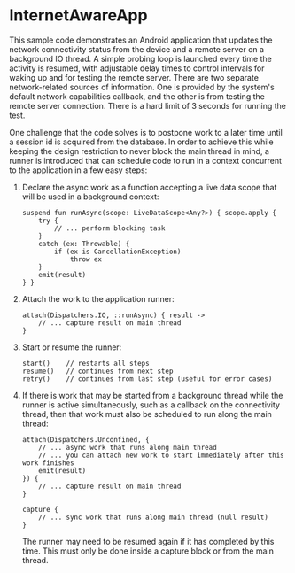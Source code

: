 # InternetAwareApp

This sample code demonstrates an Android application that updates the network connectivity status from the device
and a remote server on a background IO thread. A simple probing loop is launched every time the activity is resumed,
with adjustable delay times to control intervals for waking up and for testing the remote server. There are
two separate network-related sources of information. One is provided by the system's default network capabilities
callback, and the other is from testing the remote server connection. There is a hard limit of 3 seconds for running the test.

One challenge that the code solves is to postpone work to a later time until a session id is acquired from the database.
In order to achieve this while keeping the design restriction to never block the main thread in mind, a runner
is introduced that can schedule code to run in a context concurrent to the application in a few easy steps:

1. Declare the async work as a function accepting a live data scope that will be used in a background context:
  
       suspend fun runAsync(scope: LiveDataScope<Any?>) { scope.apply {
           try {
               // ... perform blocking task
           }
           catch (ex: Throwable) {
               if (ex is CancellationException)
                   throw ex
           }
           emit(result)
       } }

2. Attach the work to the application runner:

       attach(Dispatchers.IO, ::runAsync) { result ->
           // ... capture result on main thread
       }

3. Start or resume the runner:

       start()    // restarts all steps
       resume()   // continues from next step
       retry()    // continues from last step (useful for error cases)

4. If there is work that may be started from a background thread while the runner is active simultaneously, such as a
   callback on the connectivity thread, then that work must also be scheduled to run along the main thread:

       attach(Dispatchers.Unconfined, {
           // ... async work that runs along main thread
           // ... you can attach new work to start immediately after this work finishes
           emit(result)
       }) {
           // ... capture result on main thread
       }

       capture {
           // ... sync work that runs along main thread (null result)
       }

   The runner may need to be resumed again if it has completed by this time. This must only be done inside a capture
   block or from the main thread.
